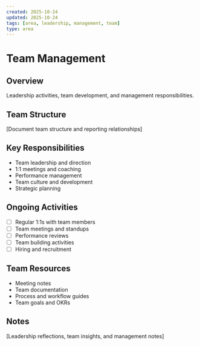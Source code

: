 ```yaml
---
created: 2025-10-24
updated: 2025-10-24
tags: [area, leadership, management, team]
type: area
---
```


# Team Management

## Overview

Leadership activities, team development, and management responsibilities.

## Team Structure

[Document team structure and reporting relationships]

## Key Responsibilities

- Team leadership and direction
- 1:1 meetings and coaching
- Performance management
- Team culture and development
- Strategic planning

## Ongoing Activities

- [ ] Regular 1:1s with team members
- [ ] Team meetings and standups
- [ ] Performance reviews
- [ ] Team building activities
- [ ] Hiring and recruitment

## Team Resources

- Meeting notes
- Team documentation
- Process and workflow guides
- Team goals and OKRs

## Notes

[Leadership reflections, team insights, and management notes]
